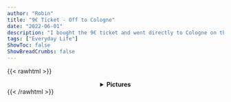 ```yaml
---
author: "Robin"
title: "9€ Ticket - Off to Cologne"
date: "2022-06-01"
description: "I bought the 9€ ticket and went directly to Cologne on the first day by regional train"
tags: ["Everyday Life"]
ShowToc: false
ShowBreadCrumbs: false
---
```




{{< rawhtml >}}<center><details><summary><strong>Pictures</strong></summary>

<a href="bahnhof.jpg" target="_blank"><img src="bahnhof.jpg"</img></a>Cologne Central Station - Track 9<br><hr>

  </details></center>{{< /rawhtml >}}
